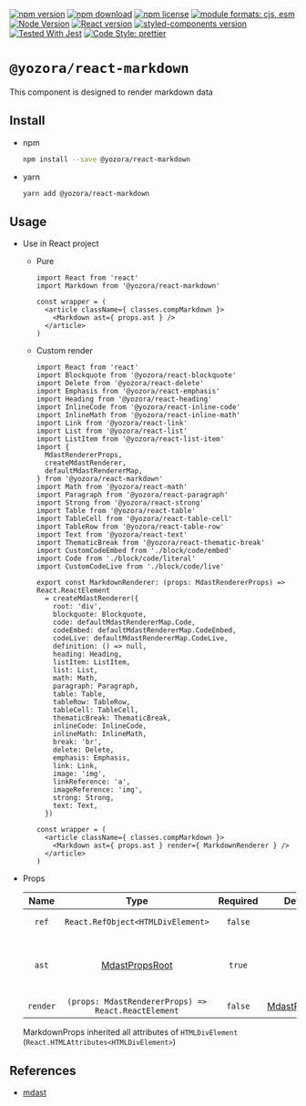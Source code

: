 [![npm version](https://img.shields.io/npm/v/@yozora/react-markdown.svg)](https://www.npmjs.com/package/@yozora/react-markdown)
[![npm download](https://img.shields.io/npm/dm/@yozora/react-markdown.svg)](https://www.npmjs.com/package/@yozora/react-markdown)
[![npm license](https://img.shields.io/npm/l/@yozora/react-markdown.svg)](https://www.npmjs.com/package/@yozora/react-markdown)
[![module formats: cjs, esm](https://img.shields.io/badge/module_formats-cjs%2C%20esm-green.svg)](#install)
[![Node Version](https://img.shields.io/node/v/@yozora/react-markdown)](https://github.com/nodejs/node)
[![React version](https://img.shields.io/npm/dependency-version/@yozora/react-markdown/peer/react)](https://github.com/facebook/react)
[![styled-components version](https://img.shields.io/npm/dependency-version/@yozora/react-markdown/peer/styled-components)](https://github.com/styled-components/styled-components)
[![Tested With Jest](https://img.shields.io/badge/tested_with-jest-9c465e.svg)](https://github.com/facebook/jest)
[![Code Style: prettier](https://img.shields.io/badge/code_style-prettier-ff69b4.svg?style=flat-square)](https://github.com/prettier/prettier)


# `@yozora/react-markdown`

This component is designed to render markdown data


## Install

* npm

  ```bash
  npm install --save @yozora/react-markdown
  ```

* yarn

  ```bash
  yarn add @yozora/react-markdown
  ```

## Usage
  * Use in React project

    - Pure

      ```tsx
      import React from 'react'
      import Markdown from '@yozora/react-markdown'

      const wrapper = (
        <article className={ classes.compMarkdown }>
          <Markdown ast={ props.ast } />
        </article>
      )
      ```

    - Custom render

      ```tsx
      import React from 'react'
      import Blockquote from '@yozora/react-blockquote'
      import Delete from '@yozora/react-delete'
      import Emphasis from '@yozora/react-emphasis'
      import Heading from '@yozora/react-heading'
      import InlineCode from '@yozora/react-inline-code'
      import InlineMath from '@yozora/react-inline-math'
      import Link from '@yozora/react-link'
      import List from '@yozora/react-list'
      import ListItem from '@yozora/react-list-item'
      import {
        MdastRendererProps,
        createMdastRenderer,
        defaultMdastRendererMap,
      } from '@yozora/react-markdown'
      import Math from '@yozora/react-math'
      import Paragraph from '@yozora/react-paragraph'
      import Strong from '@yozora/react-strong'
      import Table from '@yozora/react-table'
      import TableCell from '@yozora/react-table-cell'
      import TableRow from '@yozora/react-table-row'
      import Text from '@yozora/react-text'
      import ThematicBreak from '@yozora/react-thematic-break'
      import CustomCodeEmbed from './block/code/embed'
      import Code from './block/code/literal'
      import CustomCodeLive from './block/code/live'

      export const MarkdownRenderer: (props: MdastRendererProps) => React.ReactElement
        = createMdastRenderer({
          root: 'div',
          blockquote: Blockquote,
          code: defaultMdastRendererMap.Code,
          codeEmbed: defaultMdastRendererMap.CodeEmbed,
          codeLive: defaultMdastRendererMap.CodeLive,
          definition: () => null,
          heading: Heading,
          listItem: ListItem,
          list: List,
          math: Math,
          paragraph: Paragraph,
          table: Table,
          tableRow: TableRow,
          tableCell: TableCell,
          thematicBreak: ThematicBreak,
          inlineCode: InlineCode,
          inlineMath: InlineMath,
          break: 'br',
          delete: Delete,
          emphasis: Emphasis,
          link: Link,
          image: 'img',
          linkReference: 'a',
          imageReference: 'img',
          strong: Strong,
          text: Text,
        })

      const wrapper = (
        <article className={ classes.compMarkdown }>
          <Markdown ast={ props.ast } render={ MarkdownRenderer } />
        </article>
      )
      ```

  * Props

     Name       | Type                                                | Required  | Default           | Description
    :----------:|:---------------------------------------------------:|:---------:|:-----------------:|:-------------
     `ref`      | `React.RefObject<HTMLDivElement>`                   | `false`   | -                 | Forwarded ref callback
     `ast`      | [MdastPropsRoot][]                                  | `true`    | -                 | Component props one-to-one corresponding to mdast
     `render`   | `(props: MdastRendererProps) => React.ReactElement` | `false`   | [MdastRenderer][] |

    MarkdownProps inherited all attributes of `HTMLDivElement` (`React.HTMLAttributes<HTMLDivElement>`)


## References

  - [mdast][]


[mdast]: https://github.com/syntax-tree/mdast
[MdastPropsRoot]: https://github.com/guanghechen/yozora-react/blob/master/packages/markdown/src/ast/types.ts
[MdastRenderer]: https://github.com/guanghechen/yozora-react/blob/master/packages/markdown/src/ast/render.tsx
